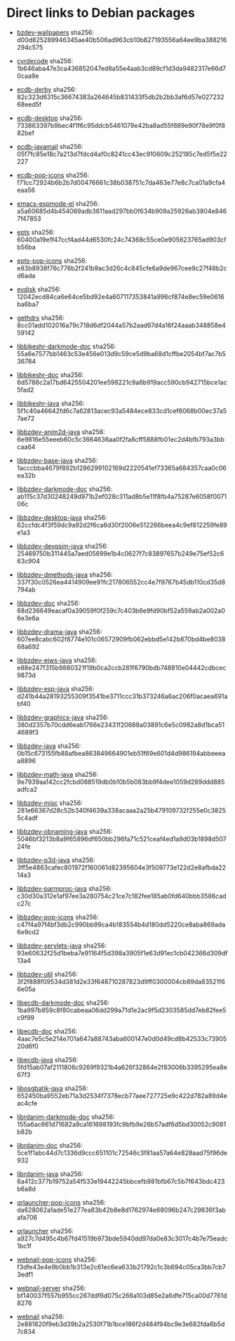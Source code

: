 # Direct links to Debian packages
 
  - [bzdev-wallpapers](./archive/pool/contrib/b/bzdev-wallpapers/bzdev-wallpapers_1.0.0_all.deb)
    sha256: d00d825289946345ae40b506ad963cb10b827193556a64ee9ba388216294c575
 
  - [cvrdecode](./archive/pool/contrib/c/cvrdecode/cvrdecode_1.4_all.deb)
    sha256: 1b646aba47e3ca436852047ed8a55e4aab3cd89cf1d3da9482317e66d70caa9e
 
  - [ecdb-derby](./archive/pool/contrib/e/ecdb-derby/ecdb-derby_0.1.8_all.deb)
    sha256: 82c323d6315c36674383a264645b831433f5db2b2bb3af6d57e02723268eed5f
 
  - [ecdb-desktop](./archive/pool/contrib/e/ecdb-desktop/ecdb-desktop_0.1.8_all.deb)
    sha256: 733863397b9bec4f1f6c95ddcb5461079e42ba8ad55f889e90f78e9f0f882bef
 
  - [ecdb-javamail](./archive/pool/contrib/e/ecdb-javamail/ecdb-javamail_0.1.7_all.deb)
    sha256: 05f7fc85e18c7a213d7fdcd4af0c8241cc43ec910609c252185c7ed5f5e22227
 
  - [ecdb-pop-icons](./archive/pool/contrib/e/ecdb-pop-icons/ecdb-pop-icons_0.1.8_all.deb)
    sha256: f71cc72924b6b2b7d00476661c38b038751c7da463e77e8c7ca01a9cfa4eaa56
 
  - [emacs-espmode-el](./archive/pool/contrib/e/emacs-espmode-el/emacs-espmode-el_1.1_all.deb)
    sha256: a5a60685d4b454069adb3611aad297bb0f634b909a25926ab3804e8467f47853
 
  - [epts](./archive/pool/contrib/e/epts/epts_1.1.38_all.deb)
    sha256: 60400a19e1f47ccf4ad44d6530fc24c74368c55ce0e905623765ad903cfb56ba
 
  - [epts-pop-icons](./archive/pool/contrib/e/epts-pop-icons/epts-pop-icons_1.1.38_all.deb)
    sha256: e83b8938f76c776b2f241b9ac3d26c4c845cfe6a9de967cee9c27f48b2cd6ada
 
  - [evdisk](./archive/pool/contrib/e/evdisk/evdisk_1.13.1_all.deb)
    sha256: 12042ecd84ca6e64ce5bd92e4a607117353841a996cf874e8ec59e0616ba6ba7
 
  - [gethdrs](./archive/pool/contrib/g/gethdrs/gethdrs_1.1.1_all.deb)
    sha256: 8cc01add102016a79c718d6df2044a57b2aad97d4a16f24aaab348858e459142
 
  - [libbikeshr-darkmode-doc](./archive/pool/contrib/libb/libbikeshr-darkmode-doc/libbikeshr-darkmode-doc_1.4.9_all.deb)
    sha256: 55a6e7577bb1463c53e456e013d9c59ce5d9ba68d1cffbe2054bf7ac7b536784
 
  - [libbikeshr-doc](./archive/pool/contrib/libb/libbikeshr-doc/libbikeshr-doc_1.4.9_all.deb)
    sha256: 6d5786c2a17bd6425504201ee598221c9a6b919acc590cb942715bce1ac5fad2
 
  - [libbikeshr-java](./archive/pool/contrib/libb/libbikeshr-java/libbikeshr-java_1.4.9_all.deb)
    sha256: 5f1c40a46642fd6c7a62813acec93a5484ece833cd1cef6068b00ec37a57ae72
 
  - [libbzdev-anim2d-java](./archive/pool/contrib/libb/libbzdev-anim2d-java/libbzdev-anim2d-java_2.1.121_all.deb)
    sha256: 6e9816e55eeeb60c5c3664636aa0f2fa8cff5888fb01ec2d4bfb793a3bbcaa64
 
  - [libbzdev-base-java](./archive/pool/contrib/libb/libbzdev-base-java/libbzdev-base-java_2.1.121_all.deb)
    sha256: 1acccbba4679f892b1286299102169d2220541ef73365a684357caa0c06ea32b
 
  - [libbzdev-darkmode-doc](./archive/pool/contrib/libb/libbzdev-darkmode-doc/libbzdev-darkmode-doc_2.1.121_all.deb)
    sha256: ab115c37d30248249d971b2ef028c311ad8b5e11f8fb4a75287e6058f007106c
 
  - [libbzdev-desktop-java](./archive/pool/contrib/libb/libbzdev-desktop-java/libbzdev-desktop-java_2.1.121_all.deb)
    sha256: 62ccfdc4f3f59dc9a92d2f6ca6d30f2006e512266beea4c9ef812259fe89e1a3
 
  - [libbzdev-devqsim-java](./archive/pool/contrib/libb/libbzdev-devqsim-java/libbzdev-devqsim-java_2.1.121_all.deb)
    sha256: 25469750b311445a7aed05699e1b4c0627f7c83897657b249e75ef52c663c904
 
  - [libbzdev-dmethods-java](./archive/pool/contrib/libb/libbzdev-dmethods-java/libbzdev-dmethods-java_2.1.121_all.deb)
    sha256: 337f30c0526ea4414909ee91fc217806552cc4e7f9767b45db110cd35d8794ab
 
  - [libbzdev-doc](./archive/pool/contrib/libb/libbzdev-doc/libbzdev-doc_2.1.121_all.deb)
    sha256: 68d236649eacaf0a39059f0f259c7c403b6e9fd90bf52a559ab2a002a06e3e6a
 
  - [libbzdev-drama-java](./archive/pool/contrib/libb/libbzdev-drama-java/libbzdev-drama-java_2.1.121_all.deb)
    sha256: 607ee8cabc602f8774e101c06572909fb062ebbd5e142b870bd4be803868a692
 
  - [libbzdev-ejws-java](./archive/pool/contrib/libb/libbzdev-ejws-java/libbzdev-ejws-java_2.1.121_all.deb)
    sha256: e88e247f315b9880321f19b0ca2ccb281f6790bdb748810e04442cdbcec9873d
 
  - [libbzdev-esp-java](./archive/pool/contrib/libb/libbzdev-esp-java/libbzdev-esp-java_2.1.121_all.deb)
    sha256: d241b44a28193255309f3541be3711ccc31b373246a6ac206f0acaea691abf40
 
  - [libbzdev-graphics-java](./archive/pool/contrib/libb/libbzdev-graphics-java/libbzdev-graphics-java_2.1.121_all.deb)
    sha256: 380d2357b70cdd6eab1766e23431f20688a03891c6e5c0982a8d1bca514689f3
 
  - [libbzdev-java](./archive/pool/contrib/libb/libbzdev-java/libbzdev-java_2.1.121_all.deb)
    sha256: 0b15c673155fb88afbea863849664901eb51f69e601d4d986194abbeeeaa8896
 
  - [libbzdev-math-java](./archive/pool/contrib/libb/libbzdev-math-java/libbzdev-math-java_2.1.121_all.deb)
    sha256: 9e7939aa142cc2fcbd088519db0b10b5b083bb9f4dee1059d289ddd885adfca2
 
  - [libbzdev-misc](./archive/pool/contrib/libb/libbzdev-misc/libbzdev-misc_2.1.121_all.deb)
    sha256: 281e66367d28c52b340f4639a338acaaa2a25b479109732f255e0c38255c4adf
 
  - [libbzdev-obnaming-java](./archive/pool/contrib/libb/libbzdev-obnaming-java/libbzdev-obnaming-java_2.1.121_all.deb)
    sha256: 5046bf3213b8a9f65896df650bb296fa71c521ceaf4ed1a9d03b1898d50724fe
 
  - [libbzdev-p3d-java](./archive/pool/contrib/libb/libbzdev-p3d-java/libbzdev-p3d-java_2.1.121_all.deb)
    sha256: 3ff5e4863cafec801972f160061d82395604e3f509773e122d2e8afbda2214a3
 
  - [libbzdev-parmproc-java](./archive/pool/contrib/libb/libbzdev-parmproc-java/libbzdev-parmproc-java_2.1.121_all.deb)
    sha256: c30d30a312e1af97ee3a280754c21ce7c182fee185ab0fd640bbb3586cadc27c
 
  - [libbzdev-pop-icons](./archive/pool/contrib/libb/libbzdev-pop-icons/libbzdev-pop-icons_2.1.121_all.deb)
    sha256: c47f4a97f4bf3db2c990bb99ca4b183554b4d180dd5220ce8aba869ada6e9cd2
 
  - [libbzdev-servlets-java](./archive/pool/contrib/libb/libbzdev-servlets-java/libbzdev-servlets-java_2.1.121_all.deb)
    sha256: 93e60632f25d1beba7e91164f5d398a3905f1e63d91ec1cb042366d309df13a4
 
  - [libbzdev-util](./archive/pool/contrib/libb/libbzdev-util/libbzdev-util_2.1.121_all.deb)
    sha256: 3f2f888f09534d381d2e33f648710287823d9ff0300004cb89da83521f66e05a
 
  - [libecdb-darkmode-doc](./archive/pool/contrib/libe/libecdb-darkmode-doc/libecdb-darkmode-doc_0.1.7_all.deb)
    sha256: 1ba997b859c8f80cabeaa06dd299a71d1e2ac9f5d2303585dd7eb82fee5c9f99
 
  - [libecdb-doc](./archive/pool/contrib/libe/libecdb-doc/libecdb-doc_0.1.7_all.deb)
    sha256: 4aac7e5c5e214e701a647a88743aba600147e0d0d49cd8b42533c7390520d6f0
 
  - [libecdb-java](./archive/pool/contrib/libe/libecdb-java/libecdb-java_0.1.7_all.deb)
    sha256: 5fd15ab07af2111806c9269f9321b4a626f32864e2f83006b3395295ea8e67f3
 
  - [libosgbatik-java](./archive/pool/contrib/libo/libosgbatik-java/libosgbatik-java_0.4.2_all.deb)
    sha256: 652450ba9552eb71a3d2534f7378ecb77aee727725e9c422d782a89d4eac4cfe
 
  - [librdanim-darkmode-doc](./archive/pool/contrib/libr/librdanim-darkmode-doc/librdanim-darkmode-doc_1.4.13_all.deb)
    sha256: 155a6ac661d71682a9ca161698193fc9bfb9e26b57adf6d5bd30052c9081b82b
 
  - [librdanim-doc](./archive/pool/contrib/libr/librdanim-doc/librdanim-doc_1.4.13_all.deb)
    sha256: 5ce1f1abc44d7c1336d9ccc651101c72546c3f81aa57a64e828aad75f96de932
 
  - [librdanim-java](./archive/pool/contrib/libr/librdanim-java/librdanim-java_1.4.13_all.deb)
    sha256: 6a412c377b19752a54f533e19442245bbcefb981bfb67c5b7f643bdc423b6a8d
 
  - [qrlauncher-pop-icons](./archive/pool/contrib/q/qrlauncher-pop-icons/qrlauncher-pop-icons_1.14_all.deb)
    sha256: da628062a1ade51e277ea83b42b8e8d1762974e68096b247c29836f3abafa706
 
  - [qrlauncher](./archive/pool/contrib/q/qrlauncher/qrlauncher_1.14_all.deb)
    sha256: a927c7d495c4b67fd41519b973bde5940dd97da0e83c3017c4b7e75eadc1bc1f
 
  - [webnail-pop-icons](./archive/pool/contrib/w/webnail-pop-icons/webnail-pop-icons_1.6.28_all.deb)
    sha256: f3dfe43e4e9b0bb1b313e2c61ec6ea633b21792c1c3b694c05ca3bb7cb73edf1
 
  - [webnail-server](./archive/pool/contrib/w/webnail-server/webnail-server_1.6.28_all.deb)
    sha256: bf140037f557b955cc267ddf6d075c266a103d85e2a6dfe715ca00d7761d8276
 
  - [webnail](./archive/pool/contrib/w/webnail/webnail_1.6.28_all.deb)
    sha256: 2e881820f9eb3d39b2a2530f71b1bce186f2d484f94bc9e3e682fda6b5d7c834

